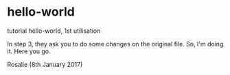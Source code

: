 # hello-world
tutorial hello-world, 1st utilisation

In step 3, they ask you to do some changes on the original file. So, I'm doing it.
Here you go.

Rosalie (8th January 2017)
